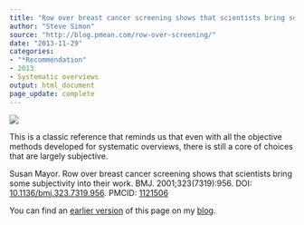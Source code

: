 ```yaml
---
title: "Row over breast cancer screening shows that scientists bring some subjectivity into their work."
author: "Steve Simon"
source: "http://blog.pmean.com/row-over-screening/"
date: "2013-11-29"
categories:
- "*Recommendation"
- 2013
- Systematic overviews
output: html_document
page_update: complete
---
```


![](http://www.pmean.com/new-images/13/row-over-screening-01.png)

<!---More--->

This is a classic reference that reminds us that even with all the objective methods developed for systematic overviews, there is still a core of choices that are largely subjective. 

Susan Mayor. Row over breast cancer screening shows that scientists bring some subjectivity into their work. BMJ. 2001;323(7319):956. DOI: [10.1136/bmj.323.7319.956][doi1]. PMCID: [1121506][pmc1]

You can find an [earlier version][sim1] of this page on my [blog][sim2].

[sim1]: http://blog.pmean.com/row-over-screening/
[sim2]: http://blog.pmean.com

[doi1]: https://doi.org/10.1136/bmj.323.7319.956
[pmc1]: https://www.ncbi.nlm.nih.gov/pmc/articles/PMC1121506/
